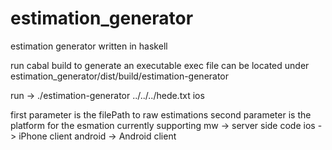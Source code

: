 # estimation_generator
estimation generator written in haskell 

run cabal build to generate an executable 
exec file can be located under estimation_generator/dist/build/estimation-generator

run 
   → ./estimation-generator ../../../hede.txt ios
   
   first parameter is the filePath to raw estimations 
   second parameter is the platform for the esmation
    currently supporting 
      mw -> server side code
      ios -> iPhone client
      android -> Android client 
